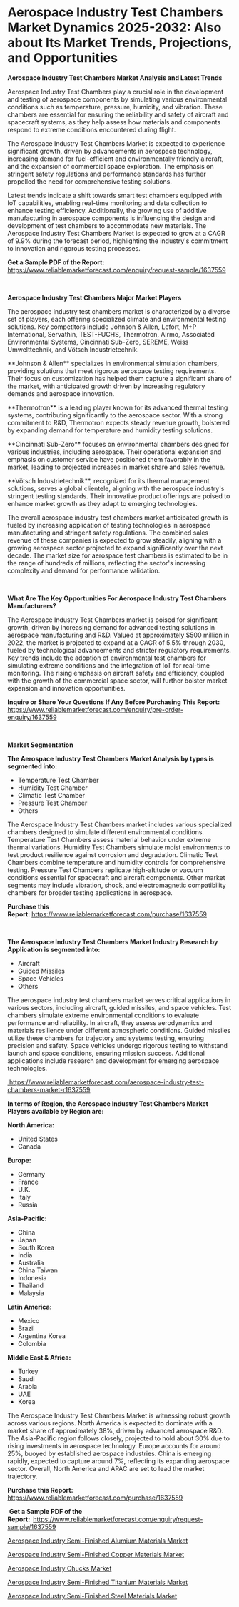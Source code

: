 <p><h1>Aerospace Industry Test Chambers Market Dynamics 2025-2032: Also about Its Market Trends, Projections, and Opportunities</h1></p><p><strong>Aerospace Industry Test Chambers Market Analysis and Latest Trends</strong></p>
<p><p>Aerospace Industry Test Chambers play a crucial role in the development and testing of aerospace components by simulating various environmental conditions such as temperature, pressure, humidity, and vibration. These chambers are essential for ensuring the reliability and safety of aircraft and spacecraft systems, as they help assess how materials and components respond to extreme conditions encountered during flight.</p><p>The Aerospace Industry Test Chambers Market is expected to experience significant growth, driven by advancements in aerospace technology, increasing demand for fuel-efficient and environmentally friendly aircraft, and the expansion of commercial space exploration. The emphasis on stringent safety regulations and performance standards has further propelled the need for comprehensive testing solutions.</p><p>Latest trends indicate a shift towards smart test chambers equipped with IoT capabilities, enabling real-time monitoring and data collection to enhance testing efficiency. Additionally, the growing use of additive manufacturing in aerospace components is influencing the design and development of test chambers to accommodate new materials. The Aerospace Industry Test Chambers Market is expected to grow at a CAGR of 9.9% during the forecast period, highlighting the industry's commitment to innovation and rigorous testing processes.</p></p>
<p><strong>Get a Sample PDF of the Report:&nbsp;</strong> <a href="https://www.reliablemarketforecast.com/enquiry/request-sample/1637559?utm_campaign=1130&utm_medium=2&utm_source=Github&utm_content=ia&utm_term=23032025&utm_id=aerospace-industry-test-chambers">https://www.reliablemarketforecast.com/enquiry/request-sample/1637559</a></p>
<p>&nbsp;</p>
<p><strong>Aerospace Industry Test Chambers Major Market Players</strong></p>
<p><p>The aerospace industry test chambers market is characterized by a diverse set of players, each offering specialized climate and environmental testing solutions. Key competitors include Johnson & Allen, Lefort, M+P International, Servathin, TEST-FUCHS, Thermotron, Airmo, Associated Environmental Systems, Cincinnati Sub-Zero, SEREME, Weiss Umwelttechnik, and Vötsch Industrietechnik.</p><p>**Johnson & Allen** specializes in environmental simulation chambers, providing solutions that meet rigorous aerospace testing requirements. Their focus on customization has helped them capture a significant share of the market, with anticipated growth driven by increasing regulatory demands and aerospace innovation.</p><p>**Thermotron** is a leading player known for its advanced thermal testing systems, contributing significantly to the aerospace sector. With a strong commitment to R&D, Thermotron expects steady revenue growth, bolstered by expanding demand for temperature and humidity testing solutions.</p><p>**Cincinnati Sub-Zero** focuses on environmental chambers designed for various industries, including aerospace. Their operational expansion and emphasis on customer service have positioned them favorably in the market, leading to projected increases in market share and sales revenue.</p><p>**Vötsch Industrietechnik**, recognized for its thermal management solutions, serves a global clientele, aligning with the aerospace industry's stringent testing standards. Their innovative product offerings are poised to enhance market growth as they adapt to emerging technologies.</p><p>The overall aerospace industry test chambers market anticipated growth is fueled by increasing application of testing technologies in aerospace manufacturing and stringent safety regulations. The combined sales revenue of these companies is expected to grow steadily, aligning with a growing aerospace sector projected to expand significantly over the next decade. The market size for aerospace test chambers is estimated to be in the range of hundreds of millions, reflecting the sector's increasing complexity and demand for performance validation.</p></p>
<p>&nbsp;</p>
<p><strong>What Are The Key Opportunities For Aerospace Industry Test Chambers Manufacturers?</strong></p>
<p><p>The Aerospace Industry Test Chambers market is poised for significant growth, driven by increasing demand for advanced testing solutions in aerospace manufacturing and R&D. Valued at approximately $500 million in 2022, the market is projected to expand at a CAGR of 5.5% through 2030, fueled by technological advancements and stricter regulatory requirements. Key trends include the adoption of environmental test chambers for simulating extreme conditions and the integration of IoT for real-time monitoring. The rising emphasis on aircraft safety and efficiency, coupled with the growth of the commercial space sector, will further bolster market expansion and innovation opportunities.</p></p>
<p><strong>Inquire or Share Your Questions If Any Before Purchasing This Report:</strong> <a href="https://www.reliablemarketforecast.com/enquiry/pre-order-enquiry/1637559?utm_campaign=1130&utm_medium=2&utm_source=Github&utm_content=ia&utm_term=23032025&utm_id=aerospace-industry-test-chambers">https://www.reliablemarketforecast.com/enquiry/pre-order-enquiry/1637559</a></p>
<p>&nbsp;</p>
<p><strong>Market Segmentation</strong></p>
<p><strong>The Aerospace Industry Test Chambers Market Analysis by types is segmented into:</strong></p>
<p><ul><li>Temperature Test Chamber</li><li>Humidity Test Chamber</li><li>Climatic Test Chamber</li><li>Pressure Test Chamber</li><li>Others</li></ul></p>
<p><p>The Aerospace Industry Test Chambers market includes various specialized chambers designed to simulate different environmental conditions. Temperature Test Chambers assess material behavior under extreme thermal variations. Humidity Test Chambers simulate moist environments to test product resilience against corrosion and degradation. Climatic Test Chambers combine temperature and humidity controls for comprehensive testing. Pressure Test Chambers replicate high-altitude or vacuum conditions essential for spacecraft and aircraft components. Other market segments may include vibration, shock, and electromagnetic compatibility chambers for broader testing applications in aerospace.</p></p>
<p><strong>Purchase this Report:&nbsp;</strong><a href="https://www.reliablemarketforecast.com/purchase/1637559?utm_campaign=1130&utm_medium=2&utm_source=Github&utm_content=ia&utm_term=23032025&utm_id=aerospace-industry-test-chambers">https://www.reliablemarketforecast.com/purchase/1637559</a></p>
<p>&nbsp;</p>
<p><strong>The Aerospace Industry Test Chambers Market Industry Research by Application is segmented into:</strong></p>
<p><ul><li>Aircraft</li><li>Guided Missiles</li><li>Space Vehicles</li><li>Others</li></ul></p>
<p><p>The aerospace industry test chambers market serves critical applications in various sectors, including aircraft, guided missiles, and space vehicles. Test chambers simulate extreme environmental conditions to evaluate performance and reliability. In aircraft, they assess aerodynamics and materials resilience under different atmospheric conditions. Guided missiles utilize these chambers for trajectory and systems testing, ensuring precision and safety. Space vehicles undergo rigorous testing to withstand launch and space conditions, ensuring mission success. Additional applications include research and development for emerging aerospace technologies.</p></p>
<p><a href="https://www.reliablemarketforecast.com/aerospace-industry-test-chambers-market-r1637559?utm_campaign=1130&utm_medium=2&utm_source=Github&utm_content=ia&utm_term=23032025&utm_id=aerospace-industry-test-chambers">&nbsp;https://www.reliablemarketforecast.com/aerospace-industry-test-chambers-market-r1637559</a></p>
<p><strong>In terms of Region, the Aerospace Industry Test Chambers Market Players available by Region are:</strong></p>
<p>
    <p> <strong> North America: </strong>
        <ul>
            <li>United States</li>
            <li>Canada</li>
        </ul>
        </p> 
    <p> <strong> Europe: </strong>
        <ul>
            <li>Germany</li>
            <li>France</li>
            <li>U.K.</li>
            <li>Italy</li>
            <li>Russia</li>
        </ul>
        </p> 
    <p> <strong> Asia-Pacific: </strong>
        <ul>
            <li>China</li>
            <li>Japan</li>
            <li>South Korea</li>
            <li>India</li>
            <li>Australia</li>
            <li>China Taiwan</li>
            <li>Indonesia</li>
            <li>Thailand</li>
            <li>Malaysia</li>
        </ul>
        </p> 
    <p> <strong> Latin America: </strong>
        <ul>
            <li>Mexico</li>
            <li>Brazil</li>
            <li>Argentina Korea</li>
            <li>Colombia</li>
        </ul>
        </p> 
    <p> <strong> Middle East & Africa: </strong>
        <ul>
            <li>Turkey</li>
            <li>Saudi</li>
            <li>Arabia</li>
            <li>UAE</li>
            <li>Korea</li>
        </ul>
    </p>
    </p>
<p><p>The Aerospace Industry Test Chambers Market is witnessing robust growth across various regions. North America is expected to dominate with a market share of approximately 38%, driven by advanced aerospace R&D. The Asia-Pacific region follows closely, projected to hold about 30% due to rising investments in aerospace technology. Europe accounts for around 25%, buoyed by established aerospace industries. China is emerging rapidly, expected to capture around 7%, reflecting its expanding aerospace sector. Overall, North America and APAC are set to lead the market trajectory.</p></p>
<p><strong>Purchase this Report: </strong><a href="https://www.reliablemarketforecast.com/purchase/1637559?utm_campaign=1130&utm_medium=2&utm_source=Github&utm_content=ia&utm_term=23032025&utm_id=aerospace-industry-test-chambers">https://www.reliablemarketforecast.com/purchase/1637559</a></p>
<p>&nbsp;<strong>Get a Sample PDF of the Report:&nbsp;&nbsp;</strong><a href="https://www.reliablemarketforecast.com/enquiry/request-sample/1637559?utm_campaign=1130&utm_medium=2&utm_source=Github&utm_content=ia&utm_term=23032025&utm_id=aerospace-industry-test-chambers">https://www.reliablemarketforecast.com/enquiry/request-sample/1637559</a></p>
<p><strong></strong></p>
<p><p><a href="https://github.com/heeildannas/Market-Research-Report-List-1/blob/main/aerospace-industry-semi-finished-alumium-materials-market.md?utm_campaign=1130&utm_medium=2&utm_source=Github&utm_content=ia&utm_term=23032025&utm_id=aerospace-industry-test-chambers">Aerospace Industry Semi-Finished Alumium Materials Market</a></p><p><a href="https://github.com/geresalgieaz/Market-Research-Report-List-1/blob/main/aerospace-industry-semi-finished-copper-materials-market.md?utm_campaign=1130&utm_medium=2&utm_source=Github&utm_content=ia&utm_term=23032025&utm_id=aerospace-industry-test-chambers">Aerospace Industry Semi-Finished Copper Materials Market</a></p><p><a href="https://github.com/astadtetcha28/Market-Research-Report-List-1/blob/main/aerospace-industry-chucks-market.md?utm_campaign=1130&utm_medium=2&utm_source=Github&utm_content=ia&utm_term=23032025&utm_id=aerospace-industry-test-chambers">Aerospace Industry Chucks Market</a></p><p><a href="https://github.com/sibellanikmn/Market-Research-Report-List-1/blob/main/aerospace-industry-semi-finished-titanium-materials-market.md?utm_campaign=1130&utm_medium=2&utm_source=Github&utm_content=ia&utm_term=23032025&utm_id=aerospace-industry-test-chambers">Aerospace Industry Semi-Finished Titanium Materials Market</a></p><p><a href="https://github.com/ceranamaduvq/Market-Research-Report-List-1/blob/main/aerospace-industry-semi-finished-steel-materials-market.md?utm_campaign=1130&utm_medium=2&utm_source=Github&utm_content=ia&utm_term=23032025&utm_id=aerospace-industry-test-chambers">Aerospace Industry Semi-Finished Steel Materials Market</a></p></p>